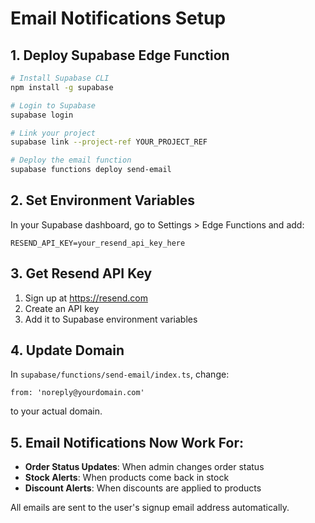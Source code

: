 # Email Notifications Setup

## 1. Deploy Supabase Edge Function

```bash
# Install Supabase CLI
npm install -g supabase

# Login to Supabase
supabase login

# Link your project
supabase link --project-ref YOUR_PROJECT_REF

# Deploy the email function
supabase functions deploy send-email
```

## 2. Set Environment Variables

In your Supabase dashboard, go to Settings > Edge Functions and add:

```
RESEND_API_KEY=your_resend_api_key_here
```

## 3. Get Resend API Key

1. Sign up at https://resend.com
2. Create an API key
3. Add it to Supabase environment variables

## 4. Update Domain

In `supabase/functions/send-email/index.ts`, change:
```
from: 'noreply@yourdomain.com'
```
to your actual domain.

## 5. Email Notifications Now Work For:

- **Order Status Updates**: When admin changes order status
- **Stock Alerts**: When products come back in stock  
- **Discount Alerts**: When discounts are applied to products

All emails are sent to the user's signup email address automatically.
